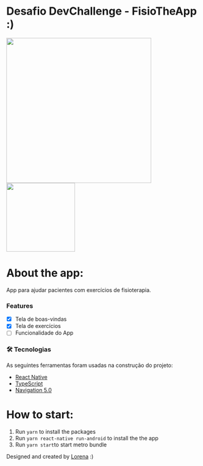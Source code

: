 
# Desafio DevChallenge - FisioTheApp :)


<img src="https://user-images.githubusercontent.com/67912493/107262822-c9f8fa80-6a1f-11eb-8e08-25bd941abbe1.png" width="380" height="380">
<img src="https://user-images.githubusercontent.com/67912493/107262938-eb59e680-6a1f-11eb-80f3-bbc9f0f89fae.png" width="180" height="180">


# About the app:
App para ajudar pacientes com exercícios de fisioterapia.

### Features

- [x] Tela de boas-vindas
- [x] Tela de exercícios
- [ ] Funcionalidade do App

### 🛠 Tecnologias

As seguintes ferramentas foram usadas na construção do projeto:


- [React Native](https://reactnative.dev/)
- [TypeScript](https://www.typescriptlang.org/)
- [Navigation 5.0](https://reactnavigation.org/blog/2020/02/06/react-navigation-5.0/)


# How to start:
1. Run ```yarn``` to install the packages
2. Run ```yarn react-native run-android``` to install the the app
3. Run ```yarn start```to start metro bundle


Designed and created by  <a href="https://github.com/Lorenalgm">Lorena</a> :)

